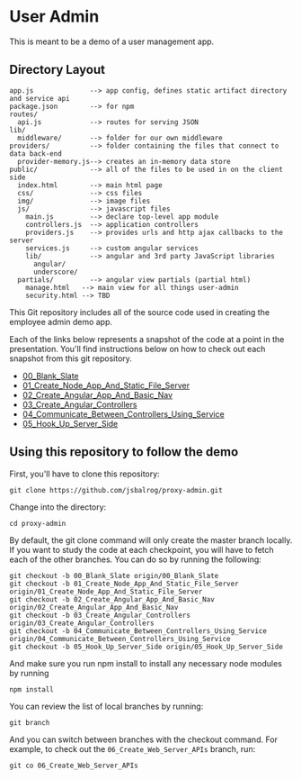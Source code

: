 # User Admin
This is meant to be a demo of a user management app.

## Directory Layout
    
    app.js              --> app config, defines static artifact directory and service api
    package.json        --> for npm
    routes/
      api.js            --> routes for serving JSON
    lib/
      middleware/       --> folder for our own middleware
    providers/          --> folder containing the files that connect to data back-end
      provider-memory.js--> creates an in-memory data store
    public/             --> all of the files to be used in on the client side
      index.html        --> main html page
      css/              --> css files
      img/              --> image files
      js/               --> javascript files
        main.js         --> declare top-level app module
        controllers.js  --> application controllers
        providers.js    --> provides urls and http ajax callbacks to the server
        services.js     --> custom angular services
        lib/            --> angular and 3rd party JavaScript libraries
          angular/      
          underscore/
      partials/         --> angular view partials (partial html)
        manage.html   --> main view for all things user-admin
        security.html --> TBD

This Git repository includes all of the source code used in creating the employee admin demo app.

Each of the links below represents a snapshot of the code at a point in the presentation. You'll find instructions below on how to check out each snapshot from this git repository.

* [00_Blank_Slate][00]
* [01_Create_Node_App_And_Static_File_Server][01]
* [02_Create_Angular_App_And_Basic_Nav][02]
* [03_Create_Angular_Controllers][03]
* [04_Communicate_Between_Controllers_Using_Service][04]
* [05_Hook_Up_Server_Side][05]

## Using this repository to follow the demo

First, you'll have to clone this repository:

    git clone https://github.com/jsbalrog/proxy-admin.git

Change into the directory:

    cd proxy-admin

By default, the git clone command will only create the master branch locally. If you want to study the code at each checkpoint, you will have to fetch each of the other branches. You can do so by running the following:

    git checkout -b 00_Blank_Slate origin/00_Blank_Slate
    git checkout -b 01_Create_Node_App_And_Static_File_Server origin/01_Create_Node_App_And_Static_File_Server
    git checkout -b 02_Create_Angular_App_And_Basic_Nav origin/02_Create_Angular_App_And_Basic_Nav
    git checkout -b 03_Create_Angular_Controllers origin/03_Create_Angular_Controllers
    git checkout -b 04_Communicate_Between_Controllers_Using_Service origin/04_Communicate_Between_Controllers_Using_Service
    git checkout -b 05_Hook_Up_Server_Side origin/05_Hook_Up_Server_Side

And make sure you run npm install to install any necessary node modules by running

    npm install

You can review the list of local branches by running:

    git branch

And you can switch between branches with the checkout command. For example, to check out the `06_Create_Web_Server_APIs` branch, run:

    git co 06_Create_Web_Server_APIs


[00]: https://github.com/jsbalrog/proxy-admin/tree/00_Blank_Slate
[01]: https://github.com/jsbalrog/proxy-admin/tree/01_Create_Node_App_And_Static_File_Server
[02]: https://github.com/jsbalrog/proxy-admin/tree/02_Create_Angular_App_And_Basic_Nav
[03]: https://github.com/jsbalrog/proxy-admin/tree/03_Create_Angular_Controllers
[04]: https://github.com/jsbalrog/proxy-admin/tree/04_Communicate_Between_Controllers_Using_Service
[05]: https://github.com/jsbalrog/proxy-admin/tree/05_Hook_Up_Server_Side
